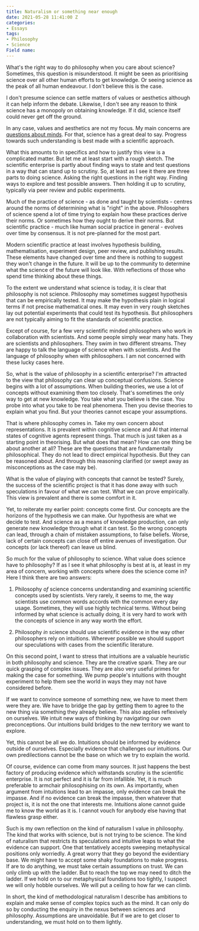 ```yaml
---
title: Naturalism or something near enough
date: 2021-05-28 11:41:00 Z
categories:
- Essays
tags:
- Philosophy
- Science
Field name: 
---
```


What's the right way to do philosophy when you care about science? Sometimes, this question is misunderstood. It might be seen as prioritising science over all other human efforts to get knowledge. Or seeing science as the peak of all human endeavour. I don't believe this is the case. 

I don't presume science can settle matters of values or aesthetics although it can help inform the debate. Likewise, I don't see any reason to think science has a monopoly on obtaining knowledge. If it did, science itself could never get off the ground. 

In any case, values and aesthetics are not my focus. My main concerns are [questions about minds](https://blog.srazavi.com/essays/journal/2021/05/05/thinking-about-aboutness.html). For that, science has a great deal to say. Progress towards such understanding is best made with a scientific approach. 

What this amounts to in specifics and how to justify this view is a complicated matter. But let me at least start with a rough sketch. The scientific enterprise is partly about finding ways to state and test questions in a way that can stand up to scrutiny. So, at least as I see it there are three parts to doing science. Asking the right questions in the right way. Finding ways to explore and test possible answers. Then holding it up to scrutiny, typically via peer review and public experiments. 

Much of the practice of science - as done and taught by scientists - centres around the norms of determining what is "right" in the above. Philosophers of science spend a lot of time trying to explain how these practices derive their norms. Or sometimes how they ought to derive their norms. But scientific practice - much like human social practice in general - evolves over time by consensus. It is not pre-planned for the most part. 

Modern scientific practice at least involves hypothesis building, mathematisation, experiment design, peer review, and publishing results. These elements have changed over time and there is nothing to suggest they won't change in the future. It will be up to the community to determine what the science of the future will look like. With reflections of those who spend time thinking about these things.

To the extent we understand what science is today, it is clear that philosophy is not science. Philosophy may sometimes suggest hypothesis that can be empirically tested. It may make the hypothesis plain in logical terms if not precise mathematical ones. It may even in very rough sketches lay out potential experiments that could test its hypothesis. But philosophers are not typically aiming to fit the standards of scientific practice. 

Except of course, for a few very scientific minded philosophers who work in collaboration with scientists. And some people simply wear many hats. They are scientists and philosophers. They swim in two different streams. They are happy to talk the language of science when with scientists. And the language of philosophy when with philosophers. I am not concerned with these lucky cases here.

So, what is the value of philosophy in a scientific enterprise? I'm attracted to the view that philosophy can clear up conceptual confusions. Science begins with a lot of assumptions. When building theories, we use a lot of concepts without examining them too closely. That's sometimes the only way to get at new knowledge. You take what you believe is the case. You probe into what you take to be real phenomena. Then you devise theories to explain what you find. But your theories cannot escape your assumptions. 

That is where philosophy comes in. Take my own concern about representations. It is prevalent within cognitive science and AI that internal states of cognitive agents represent things. That much is just taken as a starting point in theorising. But what does that mean? How can one thing be about another at all? These are the questions that are fundamentally philosophical. They do not lead to direct empirical hypothesis. But they can be reasoned about. And through this reasoning clarified (or swept away as misconceptions as the case may be).

What is the value of playing with concepts that cannot be tested? Surely, the success of the scientific project is that it has done away with such speculations in favour of what we can test. What we can prove empirically. This view is prevalent and there is some comfort in it. 

Yet, to reiterate my earlier point: concepts come first. Our concepts are the horizons of the hypothesis we can make. Our hypothesis are what we decide to test. And science as a means of knowledge production, can only generate new knowledge through what it can test. So the wrong concepts can lead, through a chain of mistaken assumptions, to false beliefs. Worse, lack of certain concepts can close off entire avenues of investigation. Our concepts (or lack thereof) can leave us blind.

So much for the value of philosophy to science. What value does science have to philosophy? If as I see it what philosophy is best at is, at least in my area of concern, working with concepts where does the science come in? Here I think there are two answers:

1. Philosophy *of* science concerns understanding and examining scientific concepts used by scientists. Very rarely, it seems to me, the way scientists use common words accords with the common every day usage. Sometimes, they will use highly technical terms. Without being informed by what science is actually doing, it is very hard to work with the concepts of science in any way worth the effort.

2. Philosophy *in* science should use scientific evidence in the way other philosophers rely on intuitions. Wherever possible we should support our speculations with cases from the scientific literature.

On this second point, I want to stress that intuitions are a valuable heuristic in both philosophy and science. They are the creative spark. They are our quick grasping of complex issues. They are also very useful primes for making the case for something. We pump people's intuitions with thought experiment to help them see the world in ways they may not have considered before. 

If we want to convince someone of something new, we have to meet them were they are. We have to bridge the gap by getting them to agree to the new thing via something they already believe. This also applies reflexively on ourselves. We intuit new ways of thinking by navigating our own preconceptions. Our intuitions build bridges to the new territory we want to explore. 

Yet, this cannot be all we do. Intuitions should be informed by evidence outside of ourselves. Especially evidence that challenges our intuitions. Our own predilections cannot be the base on which we try to explain the world. 

Of course, evidence can come from many sources. It just happens the best factory of producing evidence which withstands scrutiny is the scientific enterprise. It is not perfect and it is far from infallible. Yet, it is much preferable to armchair philosophising on its own. As importantly, when argument from intuitions lead to an impasse, only evidence can break the impasse. And if no evidence can break the impasse, then whatever that project is, it is not the one that interests me. Intuitions alone cannot guide me to know the world as it is. I cannot vouch for anybody else having that flawless grasp either.

Such is my own reflection on the kind of naturalism I value in philosophy. The kind that works with science, but is not trying to be science. The kind of naturalism that restricts its speculations and intuitive leaps to what the evidence can support. One that tentatively accepts sweeping metaphysical positions only worriedly. A great worry that they go beyond the evidentiary base. We might have to accept some shaky foundations to make progress. If are to do anything, we must take certain assumptions on trust. We can only climb up with the ladder. But to reach the top we may need to ditch the ladder. If we hold on to our metaphysical foundations too tightly, I suspect we will only hobble ourselves. We will put a ceiling to how far we can climb.

In short, the kind of methodological naturalism I describe has ambitions to explain and make sense of complex topics such as the mind. It can only do so by conducting the enquiry in the nexus between sciences and philosophy. Assumptions are unavoidable. But if we are to get closer to understanding, we must hold on to them lightly.